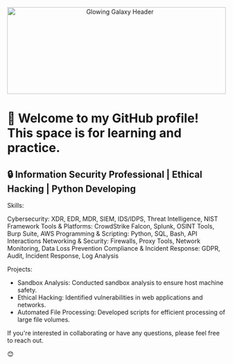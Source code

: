 <div align="center">
  <img src="https://i.imgur.com/yaoGJwi.gif" alt="Glowing Galaxy Header" width="100%" height="200">
</div>

# 👋 Welcome to my GitHub profile! This space is for learning and practice. 

## 🔒 Information Security Professional | Ethical Hacking | Python Developing

Skills:

Cybersecurity: XDR, EDR, MDR, SIEM, IDS/IDPS, Threat Intelligence, NIST Framework
Tools & Platforms: CrowdStrike Falcon, Splunk, OSINT Tools, Burp Suite, AWS
Programming & Scripting: Python, SQL, Bash, API Interactions
Networking & Security: Firewalls, Proxy Tools, Network Monitoring, Data Loss Prevention
Compliance & Incident Response: GDPR, Audit, Incident Response, Log Analysis

Projects:

- Sandbox Analysis: Conducted sandbox analysis to ensure host machine safety.
- Ethical Hacking: Identified vulnerabilities in web applications and networks.
- Automated File Processing: Developed scripts for efficient processing of large file volumes.

If you're interested in collaborating or have any questions, please feel free to reach out.

😊
